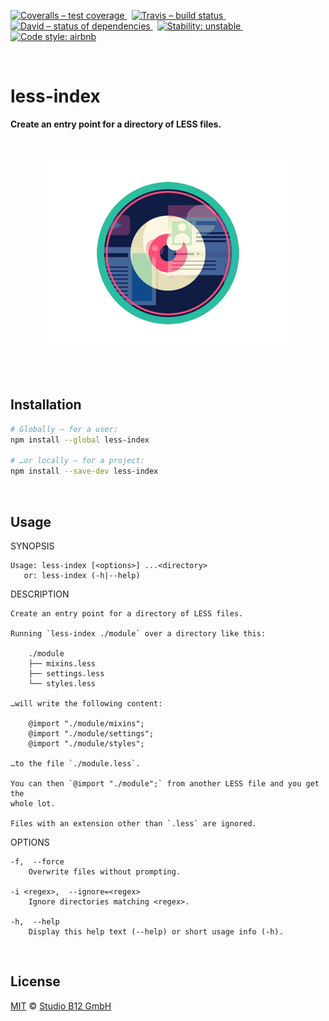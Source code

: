 [![Coveralls – test coverage
](https://img.shields.io/coveralls/studio-b12/less-index.svg?style=flat-square)
](https://coveralls.io/r/studio-b12/less-index)
 [![Travis – build status
](https://img.shields.io/travis/studio-b12/less-index/master.svg?style=flat-square)
](https://travis-ci.org/studio-b12/less-index)
 [![David – status of dependencies
](https://img.shields.io/david/studio-b12/less-index.svg?style=flat-square)
](https://david-dm.org/studio-b12/less-index)
 [![Stability: unstable
](https://img.shields.io/badge/stability-unstable-yellowgreen.svg?style=flat-square)
](https://github.com/studio-b12/less-index/milestones/1.0)
 [![Code style: airbnb
](https://img.shields.io/badge/code%20style-airbnb-777777.svg?style=flat-square)
](https://github.com/airbnb/javascript)




<div                                                         id="/">&nbsp;</div>

less-index
==========

**Create an entry point for a directory of LESS files.**




<p align="center"><a
  title="Graphic by the great Justin Mezzell"
  href="http://justinmezzell.tumblr.com/post/57617724502"
  >
  <br/>
  <br/>
  <img
    src="Readme/Eye.gif"
    width="400"
    height="300"
  />
  <br/>
  <br/>
</a></p>




<div                                             id="/installation">&nbsp;</div>

Installation
------------

```sh
# Globally – for a user:
npm install --global less-index

# …or locally – for a project:
npm install --save-dev less-index
```




<div                                                    id="/usage">&nbsp;</div>

Usage
-----

<!-- @doxie.inject start -->
<!-- Don’t remove or change the comment above – that can break automatic updates. -->
  SYNOPSIS

    Usage: less-index [<options>] ...<directory>
       or: less-index (-h|--help)


  DESCRIPTION

    Create an entry point for a directory of LESS files.

    Running `less-index ./module` over a directory like this:

        ./module
        ├── mixins.less
        ├── settings.less
        └── styles.less

    …will write the following content:

        @import "./module/mixins";
        @import "./module/settings";
        @import "./module/styles";

    …to the file `./module.less`.

    You can then `@import "./module";` from another LESS file and you get the
    whole lot.

    Files with an extension other than `.less` are ignored.


  OPTIONS

    -f,  --force
        Overwrite files without prompting.

    -i <regex>,  --ignore=<regex>
        Ignore directories matching <regex>.

    -h,  --help
        Display this help text (--help) or short usage info (-h).
<!-- Don’t remove or change the comment below – that can break automatic updates. More info at <http://npm.im/doxie.inject>. -->
<!-- @doxie.inject end -->




<div                                                  id="/license">&nbsp;</div>

License
-------

[MIT][] © [Studio B12 GmbH][]

[MIT]:              ./License.md
[Studio B12 GmbH]:  http://studio-b12.de

